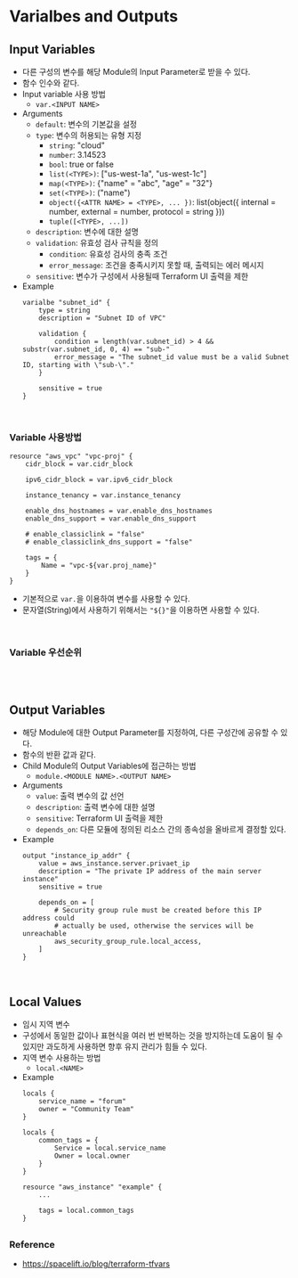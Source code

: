 # Varialbes and Outputs

## Input Variables
* 다른 구성의 변수를 해당 Module의 Input Parameter로 받을 수 있다.
* 함수 인수와 같다.
* Input variable 사용 방법
    * ```var.<INPUT NAME>```
* Arguments
    * ```default```: 변수의 기본값을 설정
    * ```type```: 변수의 허용되는 유형 지정
        * ```string```: "cloud"
        * ```number```: 3.14523
        * ```bool```: true or false
        * ```list(<TYPE>)```: ["us-west-1a", "us-west-1c"]
        * ```map(<TYPE>)```: {"name" = "abc", "age" = "32"}
        * ```set(<TYPE>)```: ("name")
        * ```object({<ATTR NAME> = <TYPE>, ... })```: list(object({ internal = number, external = number, protocol = string }))
        * ```tuple([<TYPE>, ...])```
    * ```description```: 변수에 대한 설명
    * ```validation```: 유효성 검사 규칙을 정의
        * ```condition```: 유효성 검사의 충족 조건
        * ```error_message```: 조건을 충족시키지 못할 때, 출력되는 에러 메시지
    * ```sensitive```: 변수가 구성에서 사용될때 Terraform UI 출력을 제한
* Example
    ```
    varialbe "subnet_id" {
        type = string
        description = "Subnet ID of VPC"

        validation {
            condition = length(var.subnet_id) > 4 && substr(var.subnet_id, 0, 4) == "sub-"
            error_message = "The subnet_id value must be a valid Subnet ID, starting with \"sub-\"."
        }

        sensitive = true
    }
    ```
</br>

### Variable 사용방법
```
resource "aws_vpc" "vpc-proj" {
    cidr_block = var.cidr_block

    ipv6_cidr_block = var.ipv6_cidr_block

    instance_tenancy = var.instance_tenancy

    enable_dns_hostnames = var.enable_dns_hostnames
    enable_dns_support = var.enable_dns_support

    # enable_classiclink = "false"
    # enable_classiclink_dns_support = "false"

    tags = {
        Name = "vpc-${var.proj_name}"
    }
}
```
* 기본적으로 ```var.```을 이용하여 변수를 사용할 수 있다.
* 문자열(String)에서 사용하기 위해서는 ```"${}"```을 이용하면 사용할 수 있다.
</br>

### Variable 우선순위


</br>
</br>



## Output Variables
* 해당 Module에 대한 Output Parameter를 지정하여, 다른 구성간에 공유할 수 있다.
* 함수의 반환 값과 같다.
* Child Module의 Output Variables에 접근하는 방법
    * ```module.<MODULE NAME>.<OUTPUT NAME>```
* Arguments
    * ```value```: 출력 변수의 값 선언
    * ```description```: 출력 변수에 대한 설명
    * ```sensitive```: Terraform UI 출력을 제한
    * ```depends_on```: 다른 모듈에 정의된 리소스 간의 종속성을 올바르게 결정할 있다.
* Example
    ```
    output "instance_ip_addr" {
        value = aws_instance.server.privaet_ip
        description = "The private IP address of the main server instance"
        sensitive = true

        depends_on = [
            # Security group rule must be created before this IP address could
            # actually be used, otherwise the services will be unreachable
            aws_security_group_rule.local_access,
        ]
    }
    ```
</br>

## Local Values
* 임시 지역 변수
* 구성에서 동일한 값이나 표현식을 여러 번 반복하는 것을 방지하는데 도움이 될 수 있지만 과도하게 사용하면 향후 유지 관리가 힘들 수 있다.
* 지역 변수 사용하는 방법
    * ```local.<NAME>```
* Example
    ```
    locals {
        service_name = "forum"
        owner = "Community Team"
    }

    locals {
        common_tags = {
            Service = local.service_name
            Owner = local.owner
        }
    }

    resource "aws_instance" "example" {
        ...

        tags = local.common_tags
    }
    ```

## 


### Reference
* https://spacelift.io/blog/terraform-tfvars